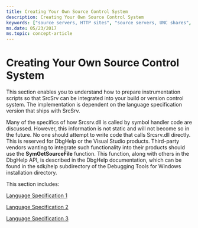 ```yaml
---
title: Creating Your Own Source Control System
description: Creating Your Own Source Control System
keywords: ["source servers, HTTP sites", "source servers, UNC shares", "SrcSrv, HTTP sites", "SrcSrv, UNC shares"]
ms.date: 05/23/2017
ms.topic: concept-article
---
```


# Creating Your Own Source Control System


This section enables you to understand how to prepare instrumentation scripts so that SrcSrv can be integrated into your build or version control system. The implementation is dependent on the language specification version that ships with SrcSrv.

Many of the specifics of how Srcsrv.dll is called by symbol handler code are discussed. However, this information is not static and will not become so in the future. No one should attempt to write code that calls Srcsrv.dll directly. This is reserved for DbgHelp or the Visual Studio products. Third-party vendors wanting to integrate such functionality into their products should use the **SymGetSourceFile** function. This function, along with others in the DbgHelp API, is described in the DbgHelp documentation, which can be found in the sdk/help subdirectory of the Debugging Tools for Windows installation directory.

This section includes:

[Language Specification 1](language-specification-1.md)

[Language Specification 2](language-specification-2.md)

[Language Specification 3](language-specification-3.md)



 

 
